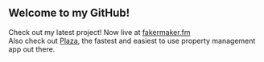## Welcome to my GitHub!

Check out my latest project! Now live at [fakermaker.fm](https://fakermaker.fm)  
Also check out [Plaza](https://plaza.dev), the fastest and easiest to use property management app out there.
